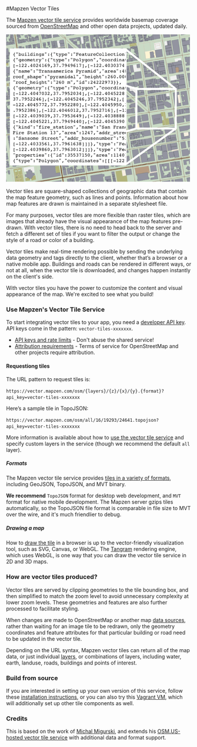 #Mapzen Vector Tiles

The [Mapzen vector tile service](https://mapzen.com/projects/vector-tiles) provides worldwide basemap coverage sourced from [OpenStreetMap](www.openstreetmap.org) and other open data projects, updated daily.

![Contents of an example vector tile](images/vector-tile-example.png)

Vector tiles are square-shaped collections of geographic data that contain the map feature geometry, such as lines and points. Information about how map features are drawn is maintained in a separate stylesheet file. 

For many purposes, vector tiles are more flexible than raster tiles, which are images that already have the visual appearance of the map features pre-drawn. With vector tiles, there is no need to head back to the server and fetch a different set of tiles if you want to filter the output or change the style of a road or color of a building.

Vector tiles make real-time rendering possible by sending the underlying data geometry and tags directly to the client, whether that’s a browser or a native mobile app. Buildings and roads can be rendered in different ways, or not at all, when the vector tile is downloaded, and changes happen instantly on the client's side. 

With vector tiles you have the power to customize the content and visual appearance of the map. We're excited to see what you build!

### Use Mapzen's Vector Tile Service

To start integrating vector tiles to your app, you need a [developer API key](https://mapzen.com/developers). API keys come in the pattern: `vector-tiles-xxxxxxx`.

* [API keys and rate limits](api-keys-and-rate-limits.md) - Don't abuse the shared service!
* [Attribution requirements](attribution.md) - Terms of service for OpenStreetMap and other projects require attribution.

#### Requestiong tiles

The URL pattern to request tiles is:

`https://vector.mapzen.com/osm/{layers}/{z}/{x}/{y}.{format}?api_key=vector-tiles-xxxxxxx`

Here’s a sample tile in TopoJSON:

`https://vector.mapzen.com/osm/all/16/19293/24641.topojson?api_key=vector-tiles-xxxxxxx`

More information is available about how to [use the vector tile service](use-service.md) and specify custom layers in the service (though we recommend the default `all` layer).

##### Formats

The Mapzen vector tile service provides [tiles in a variety of formats](use-service.md#formats), including GeoJSON, TopoJSON, and MVT binary.

**We recommend** `TopoJSON` format for desktop web development, and `MVT` format for native mobile development. The Mapzen server gzips tiles automatically, so the TopoJSON file format is comparable in file size to MVT over the wire, and it's much friendlier to debug.

##### Drawing a map

How to [draw the tile](display-tiles.md) in a browser is up to the vector-friendly visualization tool, such as SVG, Canvas, or WebGL. The [Tangram](https://mapzen.com/projects/tangram) rendering engine, which uses WebGL, is one way that you can draw the vector tile service in 2D and 3D maps.

### How are vector tiles produced?

Vector tiles are served by clipping geometries to the tile bounding box, and then simplified to match the zoom level to avoid unnecessary complexity at lower zoom levels. These geometries and features are also further processed to facilitate styling. 

When changes are made to OpenStreetMap or another map [data sources](data-sources.md), rather than waiting for an image tile to be redrawn, only the geometry coordinates and feature attributes for that particular building or road need to be updated in the vector tile. 

Depending on the URL syntax, Mapzen vector tiles can return all of the map data, or just individual [layers](layers.md), or combinations of layers, including water, earth, landuse, roads, buildings and points of interest.


### Build from source

If you are interested in setting up your own version of this service, follow these [installation instructions](https://github.com/mapzen/vector-datasource/wiki/Mapzen-Vector-Tile-Service), or you can also try this [Vagrant VM](https://github.com/mapzen/vagrant-tiles), which will additionally set up other tile components as well.

### Credits

This is based on the work of [Michal Migurski](http://mike.teczno.com/), and extends his [OSM.US-hosted vector tile service](http://openstreetmap.us/~migurski/vector-datasource/) with additional data and format support.